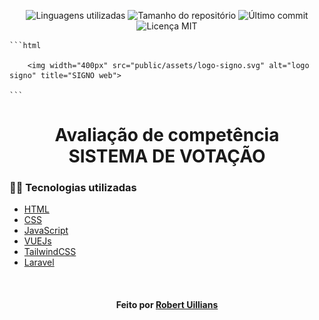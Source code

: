 <!-- Badges session -->
<p align="center">  
  <!-- languages -->
  <img src="https://img.shields.io/github/languages/count/robert-office/react-node-site-filmes?style=social" alt="Linguagens utilizadas">
  <!-- repo size -->
  <img src="https://img.shields.io/github/repo-size/robert-office/react-node-site-filmes?style=social" alt="Tamanho do repositório">
  <!-- last commit -->
  <img src="https://img.shields.io/github/last-commit/robert-office/react-node-site-filmes?style=social" alt="Último commit">
  <!-- licence MIT -->
  <img src="https://img.shields.io/github/license/robert-office/react-node-site-filmes?style=social" alt="Licença MIT">
</p>

<!--Banner session-->
<p align="center">
    
    ```html
    
        <img width="400px" src="public/assets/logo-signo.svg" alt="logo signo" title="SIGNO web">

    ```
    
</p>

<!--About session-->
<h1 align="center">Avaliação de competência<br>SISTEMA DE VOTAÇÃO</h1>

<h3>👨‍💻 Tecnologias utilizadas</h3>

- [HTML](https://www.w3schools.com/html/)
- [CSS](https://developer.mozilla.org/pt-BR/docs/Web/CSS)
- [JavaScript](https://developer.mozilla.org/en-US/docs/Web/JavaScript)
- [VUEJs](https://vuejs.org/)
- [TailwindCSS](https://tailwindcss.com/)
- [Laravel](https://laravel.com/)

<!--Bottom session-->
<br><h4 align=center>Feito por <a target="_blank" href="https://robert-curriculo.netlify.app/" >Robert Uillians</a></h4>
